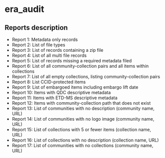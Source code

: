 # era_audit

## Reports description

+ Report 1: Metadata only records
+ Report 2: List of file types
+ Report 3: List of records containing a zip file
+ Report 4: List of all multi file records
+ Report 5: List of records missing a required metadata filed
+ Report 6: List of all community-collection pairs and all items within collections
+ Report 7: List of all empty collections, listing community-collection pairs
+ Report 8: List CCID-protected items
+ Report 9: List of embargoed items including embargo lift date
+ Report 10: Items with QDC descriptive metadata
+ Report 11: Items with ETD-MS descriptive metadata
+ Report 12: Items with community-collection path that does not exist
+ Report 13: List of communities with no description (community name, URL)
+ Report 14: List of communities with no logo image (community name, URL)
+ Report 15: List of collections with 5 or fewer items (collection name, URL)
+ Report 16: List of collections with no description (collection name, URL)
+ Report 17: List of communities with no collections (community name, URL)